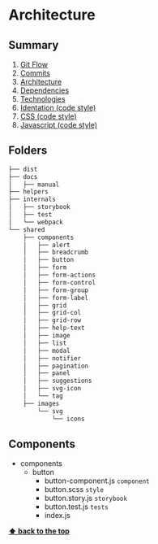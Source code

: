 # Architecture

## Summary

1. [Git Flow](./01-git-flow.md)
2. [Commits](./02-commits.md)
3. [Architecture](./03-architecture.md)
4. [Dependencies](./04-dependencies.md)
5. [Technologies](./05-technologies.md)
6. [Identation (code style)](./06-identation-code-style.md)
7. [CSS (code style)](./07-css-code-style.md)
8. [Javascript (code style)](./08-javascript-code-style.md)

## Folders

```sh
├── dist
├── docs
│   ├── manual
├── helpers
├── internals
│   ├── storybook
│   ├── test
│   └── webpack
└── shared
    ├── components
    │   ├── alert
    │   ├── breadcrumb
    │   ├── button
    │   ├── form
    │   ├── form-actions
    │   ├── form-control
    │   ├── form-group
    │   ├── form-label
    │   ├── grid
    │   ├── grid-col
    │   ├── grid-row
    │   ├── help-text
    │   ├── image
    │   ├── list
    │   ├── modal
    │   ├── notifier
    │   ├── pagination
    │   ├── panel
    │   ├── suggestions
    │   ├── svg-icon
    │   └── tag
    ├── images
        └── svg
            └── icons
```

## Components

  - components
    - button
      - button-component.js `component`
      - button.scss `style`
      - button.story.js `storybook`
      - button.test.js `tests`
      - index.js

**[⬆ back to the top](#summary)**
